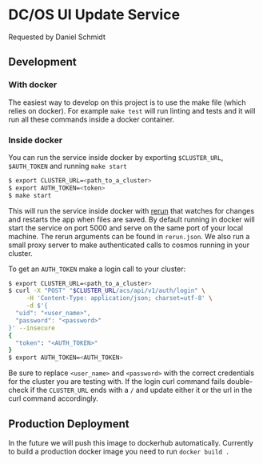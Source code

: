 # DC/OS UI Update Service

Requested by Daniel Schmidt

## Development

### With docker

The easiest way to develop on this project is to use the make file (which relies on docker).
For example `make test` will run linting and tests and it will run all these commands inside a docker container.

### Inside docker

You can run the service inside docker by exporting `$CLUSTER_URL`, `$AUTH_TOKEN` and running `make start`

```bash
$ export CLUSTER_URL=<path_to_a_cluster>
$ export AUTH_TOKEN=<token>
$ make start
```

This will run the service inside docker with [rerun](https://github.com/ivpusic/rerun) that watches for changes and restarts the app when files are saved. By default running in docker will start the service on port 5000 and serve on the same port of your local machine. The rerun arguments can be found in `rerun.json`. We also run a small proxy server to make authenticated calls to cosmos running in your cluster.

To get an `AUTH_TOKEN` make a login call to your cluster:
```bash
$ export CLUSTER_URL=<path_to_a_cluster>
$ curl -X "POST" "$CLUSTER_URL/acs/api/v1/auth/login" \
     -H 'Content-Type: application/json; charset=utf-8' \
     -d $'{
  "uid": "<user_name>",
  "password": "<password>"
}' --insecure
{
  "token": "<AUTH_TOKEN>"
}
$ export AUTH_TOKEN=<AUTH_TOKEN>
```
Be sure to replace `<user_name>` and `<password>` with the correct credentials for the cluster you are testing with. If the login curl command fails double-check if the `CLUSTER_URL` ends with a `/` and update either it or the url in the curl command accordingly.

## Production Deployment

In the future we will push this image to dockerhub automatically.
Currently to build a production docker image you need to run `docker build .`
